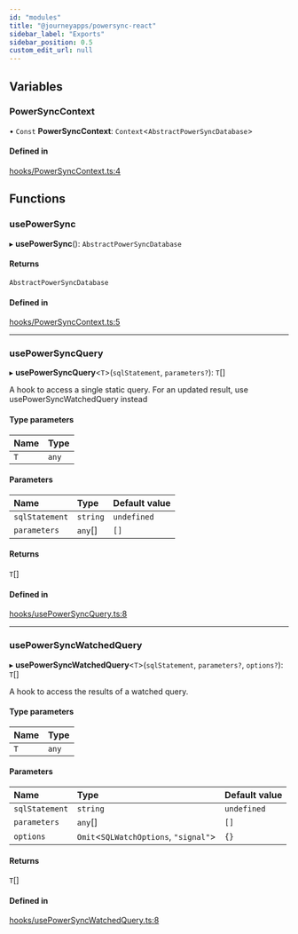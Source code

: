 ```yaml
---
id: "modules"
title: "@journeyapps/powersync-react"
sidebar_label: "Exports"
sidebar_position: 0.5
custom_edit_url: null
---
```


## Variables

### PowerSyncContext

• `Const` **PowerSyncContext**: `Context`<`AbstractPowerSyncDatabase`\>

#### Defined in

[hooks/PowerSyncContext.ts:4](https://github.com/powersync-ja/powersync-react-native-sdk/blob/65a3c12/packages/powersync-react/src/hooks/PowerSyncContext.ts#L4)

## Functions

### usePowerSync

▸ **usePowerSync**(): `AbstractPowerSyncDatabase`

#### Returns

`AbstractPowerSyncDatabase`

#### Defined in

[hooks/PowerSyncContext.ts:5](https://github.com/powersync-ja/powersync-react-native-sdk/blob/65a3c12/packages/powersync-react/src/hooks/PowerSyncContext.ts#L5)

___

### usePowerSyncQuery

▸ **usePowerSyncQuery**<`T`\>(`sqlStatement`, `parameters?`): `T`[]

A hook to access a single static query.
For an updated result, use usePowerSyncWatchedQuery instead

#### Type parameters

| Name | Type |
| :------ | :------ |
| `T` | `any` |

#### Parameters

| Name | Type | Default value |
| :------ | :------ | :------ |
| `sqlStatement` | `string` | `undefined` |
| `parameters` | `any`[] | `[]` |

#### Returns

`T`[]

#### Defined in

[hooks/usePowerSyncQuery.ts:8](https://github.com/powersync-ja/powersync-react-native-sdk/blob/65a3c12/packages/powersync-react/src/hooks/usePowerSyncQuery.ts#L8)

___

### usePowerSyncWatchedQuery

▸ **usePowerSyncWatchedQuery**<`T`\>(`sqlStatement`, `parameters?`, `options?`): `T`[]

A hook to access the results of a watched query.

#### Type parameters

| Name | Type |
| :------ | :------ |
| `T` | `any` |

#### Parameters

| Name | Type | Default value |
| :------ | :------ | :------ |
| `sqlStatement` | `string` | `undefined` |
| `parameters` | `any`[] | `[]` |
| `options` | `Omit`<`SQLWatchOptions`, ``"signal"``\> | `{}` |

#### Returns

`T`[]

#### Defined in

[hooks/usePowerSyncWatchedQuery.ts:8](https://github.com/powersync-ja/powersync-react-native-sdk/blob/65a3c12/packages/powersync-react/src/hooks/usePowerSyncWatchedQuery.ts#L8)

